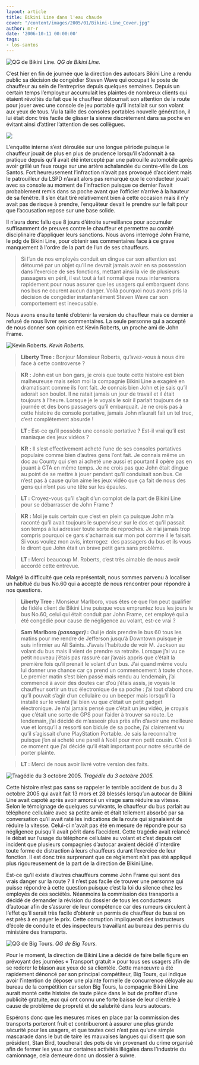 ```yaml
---
layout: article
title: Bikini Line dans l'eau chaude
cover: "/content/images/2005/01/Bikini-Line_Cover.jpg"
author: mr-r
date: '2006-10-11 00:00:00'
tags:
- los-santos
---
```


![QG de Bikini Line.](/content/images/2005/01/Bikini-Line_QG.jpg)
_QG de Bikini Line._

C’est hier en fin de journée que la direction des autocars Bikini Line a rendu public sa décision de congédier Steven Wave qui occupait le poste de chauffeur au sein de l’entreprise depuis quelques semaines. Depuis un certain temps l’employeur accumulait les plaintes de nombreux clients qui étaient révoltés du fait que le chauffeur détournait son attention de la route pour jouer avec une console de jeu portable qu’il installait sur son volant aux yeux de tous. Vu la taille des consoles portables nouvelle génération, il lui était donc très facile de glisser la sienne discrètement dans sa poche en évitant ainsi d’attirer l’attention de ses collègues.

![](/content/images/2005/01/Bikini-Line_Arrestation.jpg)

L’enquête interne s’est déroulée sur une longue période puisque le chauffeur jouait de plus en plus de prudence lorsqu’il s’adonnait à sa pratique depuis qu’il avait été intercepté par une&nbsp;patrouille automobile&nbsp;après avoir grillé un feux rouge sur une artère achalandée du centre-ville de Los Santos. Fort heureusement l’infraction n’avait pas provoqué d’accident mais le patrouilleur du LSPD n’avait alors pas remarqué que le conducteur jouait avec sa console au moment de l’infraction puisque ce dernier l’avait probablement remis dans sa poche avant que l’officier n’arrive à la hauteur de sa fenêtre. Il s’en était tiré relativement bien à cette occasion mais il n’y avait pas de risque à prendre, l’enquêteur devait le prendre sur le fait pour que l’accusation repose sur une base solide.

Il n’aura donc fallu que 8 jours d’étroite surveillance pour accumuler suffisamment de preuves contre le chauffeur et permettre au comité disciplinaire d’appliquer leurs sanctions. Nous avons interrogé John Frame, le pdg de Bikini Line, pour obtenir ses commentaires face à ce grave manquement à l'ordre&nbsp;de la part de l’un de ses chauffeurs.

> Si l’un de nos employés conduit en dingue car son attention est détourné par un objet qu’il ne devrait jamais avoir en sa possession dans l’exercice de ses fonctions, mettant ainsi la vie de plusieurs passagers en péril, il est tout à fait normal que nous intervenions rapidement pour nous assurer que les usagers qui embarquent dans nos bus ne courent aucun danger. Voilà pourquoi nous avons pris la décision de congédier instantanément Steven Wave car son comportement est inexcusable.

Nous avons ensuite tenté d’obtenir la version du chauffeur mais ce dernier a refusé de nous livrer ses commentaires. La seule personne qui a accepté de nous donner son opinion est Kevin Roberts, un proche ami de John Frame.

![Kevin Roberts.](/content/images/2005/01/Bikini-Line_Pot.jpg)
_Kevin Roberts._

> **Liberty Tree :** Bonjour Monsieur Roberts, qu’avez-vous à nous dire face à cette controverse ?

> **KR :** John est un bon gars, je crois que toute cette histoire est bien malheureuse mais selon moi la compagnie Bikini Line a exagéré en dramatisant comme ils l’ont fait. Je connais bien John et je sais qu’il adorait son boulot. Il ne ratait jamais un jour de travail et il était toujours à l’heure. Lorsque je le voyais le soir il parlait toujours de sa journée et des bons passagers qu’il embarquait. Je ne crois pas à cette histoire de console portative, jamais John n’aurait fait un tel truc, c’est complètement absurde !

> **LT :** Est-ce qu’il possède une console portative ? Est-il vrai qu’il est maniaque des jeux vidéos ?

> **KR :** Il s’est effectivement acheté l’une de ses consoles portatives populaire comme bien d’autres gens l’ont fait. Je connais même un doc au County qui s’en ai acheté une aussi et pourtant il opère pas en jouant à GTA en même temps. Je ne crois pas que John était dingue au point de se mettre à jouer pendant qu’il conduisait son bus. Ce n’est pas à cause qu’on aime les jeux vidéo que ça fait de nous des gens qui n’ont pas une tête sur les épaules.

> **LT :** Croyez-vous qu’il s’agit d’un complot de la part de Bikini Line pour se débarrasser de John Frame ?

> **KR :** Moi je suis certain que c’est en plein ça puisque John m’a raconté qu’il avait toujours le superviseur sur le dos et qu'il passait son temps à lui adresser toute sorte de reproches. Je n’ai jamais trop compris pourquoi ce gars s'acharnais sur mon pot comme il le faisait. Si vous voulez mon avis, interrogez&nbsp; des passagers du bus et ils vous le diront que John était un brave petit gars sans problème.

> **LT :** Merci beaucoup M. Roberts, c’est très aimable de nous avoir accordé cette entrevue.

Malgré la difficulté que cela représentait, nous sommes parvenu à localiser un habitué du bus No.60 qui a accepté de nous rencontrer pour répondre à nos questions.

> **Liberty Tree :** Monsieur Marlboro, vous êtes ce que l’on peut qualifier de fidèle client de Bikini Line puisque vous empruntez tous les jours le bus No.60, celui qui était conduit par John Frame, cet employé qui a été congédié pour cause de négligence au volant, est-ce vrai ?

> **Sam Marlboro _(passager)_ :** Oui je dois prendre le bus 60 tous les matins pour me rendre de Jefferson jusqu’à Downtown puisque je suis infirmier au All Saints. J’avais l’habitude de voir M. Jackson au volant du bus mais il vient de prendre sa retraite. Lorsque j’ai vu ce petit nouveau j’étais pas rassuré car j’avais appris que c’était la première fois qu’il prenait le volant d’un bus. J’ai quand même voulu lui donner une chance car ça prend un commencement à toute chose. Le premier matin s’est bien passé mais rendu au lendemain, j’ai commencé à avoir des doutes car d’où j’étais assis, je voyais le chauffeur sortir un truc électronique de sa poche :&nbsp;j’ai tout d’abord cru qu’il pouvait s’agir d’un cellulaire ou un beeper mais lorsqu’il l’a installé sur le volant j’ai bien vu que c’était un petit gadget électronique. Je n’ai jamais pensé que c’était un jeu vidéo, je croyais que c’était une sorte de GPS pour l’aider à trouver sa route. Le lendemain, j’ai décidé de m’asseoir plus près afin d’avoir une meilleure vue et lorsqu’il a ressorti son bidule de sa poche, j’ai clairement vu qu’il s’agissait d’une PlayStation Portable. Je sais la reconnaître puisque j’en ai acheté une pareil à Noël pour mon petit cousin. C’est à ce moment que j’ai décidé qu’il était important pour notre sécurité de porter plainte.

> **LT :** Merci de nous avoir livré votre version des faits.

![Tragédie du 3 octobre 2005.](/content/images/2005/01/Bikini-Line_Accident.jpg)
_Tragédie du 3 octobre 2005._

Cette histoire n’est pas sans se rappeler le terrible accident de bus du 3 octobre 2005 qui avait fait 13 mors et 28 blessés lorsqu’un autocar de Bikini Line avait capoté après avoir amorcé un virage sans réduire sa vitesse. Selon le témoignage de quelques survivants, le chauffeur du bus parlait au téléphone cellulaire avec sa petite amie et était tellement absorbé par sa conversation qu’il avait raté les indications de la route qui signalaient de réduire la vitesse. Celui-ci n'avait pas été en mesure de répondre pour sa négligence puisqu'il avait périt dans l’accident. Cette tragédie avait relancé le débat sur l’usage du téléphone cellulaire au volant et c’est depuis cet incident que plusieurs compagnies d’autocar avaient décidé d’interdire toute forme de distraction à leurs chauffeurs durant l’exercice de leur fonction. Il est donc très surprenant que ce règlement n’ait pas été appliqué plus rigoureusement de la part de la direction de Bikini Line.

Est-ce qu’il existe d’autres chauffeurs comme John Frame qui sont des vrais danger sur la route ? Il n’est pas facile de trouver une personne qui puisse répondre à cette question puisque c’est la loi du silence chez les employés de ces sociétés. Néanmoins la commission des transports a décidé de demander la révision du dossier de tous les conducteurs d’autocar afin de s’assurer de leur compétence car des rumeurs circulent à l’effet qu’il serait très facile d’obtenir un permis de chauffeur de bus si on est près à en payer le prix. Cette corruption impliquerait des instructeurs d’école de conduite et des inspecteurs travaillant au bureau des permis du ministère des transports.

![QG de Big Tours.](/content/images/2005/01/Bikini-Line_BigTours.jpg)
_QG de Big Tours._

Pour le moment, la direction de Bikini Line a décidé de faire belle figure en prévoyant des journées «&nbsp;Transport gratuit&nbsp;» pour tous ses usagers afin de se redorer le blason aux yeux de sa clientèle. Cette manœuvre a été rapidement dénoncé par son principal compétiteur, Big Tours, qui indique avoir l’intention de déposer une plainte formelle de concurrence déloyale au bureau de la compétition car selon Big Tours, la compagnie Bikini Line aurait monté cette histoire de toute pièce dans le but de profiter d’une publicité gratuite, eux qui ont connu une forte baisse de leur clientèle à cause de problème de propreté et de salubrité dans leurs autocars.

Espérons donc que les mesures mises en place par la commission des transports porteront fruit et contribueront à assurer une plus grande sécurité pour les usagers, et que toutes ceci n’est pas qu’une simple mascarade dans le but de taire les mauvaises langues qui disent que son président, Stan Bird, toucherait des pots de vin provenant du crime organisé afin de fermer les yeux sur certaines activités illégales dans l’industrie du camionnage, cela demeure donc un dossier à suivre.